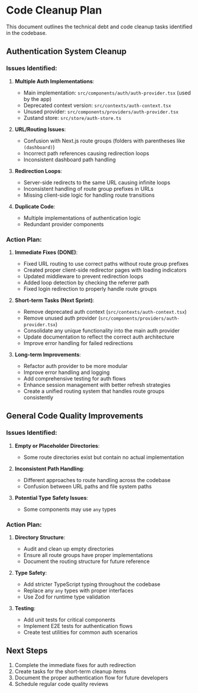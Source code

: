 # Code Cleanup Plan

This document outlines the technical debt and code cleanup tasks identified in the codebase.

## Authentication System Cleanup

### Issues Identified:

1. **Multiple Auth Implementations**:
   - Main implementation: `src/components/auth/auth-provider.tsx` (used by the app)
   - Deprecated context version: `src/contexts/auth-context.tsx`
   - Unused provider: `src/components/providers/auth-provider.tsx`
   - Zustand store: `src/store/auth-store.ts`

2. **URL/Routing Issues**:
   - Confusion with Next.js route groups (folders with parentheses like `(dashboard)`)
   - Incorrect path references causing redirection loops
   - Inconsistent dashboard path handling

3. **Redirection Loops**:
   - Server-side redirects to the same URL causing infinite loops
   - Inconsistent handling of route group prefixes in URLs
   - Missing client-side logic for handling route transitions

4. **Duplicate Code**:
   - Multiple implementations of authentication logic
   - Redundant provider components

### Action Plan:

1. **Immediate Fixes (DONE)**:
   - Fixed URL routing to use correct paths without route group prefixes
   - Created proper client-side redirector pages with loading indicators
   - Updated middleware to prevent redirection loops
   - Added loop detection by checking the referrer path
   - Fixed login redirection to properly handle route groups

2. **Short-term Tasks (Next Sprint)**:
   - Remove deprecated auth context (`src/contexts/auth-context.tsx`)
   - Remove unused auth provider (`src/components/providers/auth-provider.tsx`)
   - Consolidate any unique functionality into the main auth provider
   - Update documentation to reflect the correct auth architecture
   - Improve error handling for failed redirections

3. **Long-term Improvements**:
   - Refactor auth provider to be more modular
   - Improve error handling and logging
   - Add comprehensive testing for auth flows
   - Enhance session management with better refresh strategies
   - Create a unified routing system that handles route groups consistently

## General Code Quality Improvements

### Issues Identified:

1. **Empty or Placeholder Directories**:
   - Some route directories exist but contain no actual implementation

2. **Inconsistent Path Handling**:
   - Different approaches to route handling across the codebase
   - Confusion between URL paths and file system paths

3. **Potential Type Safety Issues**:
   - Some components may use `any` types

### Action Plan:

1. **Directory Structure**:
   - Audit and clean up empty directories
   - Ensure all route groups have proper implementations
   - Document the routing structure for future reference

2. **Type Safety**:
   - Add stricter TypeScript typing throughout the codebase
   - Replace any `any` types with proper interfaces
   - Use Zod for runtime type validation

3. **Testing**:
   - Add unit tests for critical components
   - Implement E2E tests for authentication flows
   - Create test utilities for common auth scenarios

## Next Steps

1. Complete the immediate fixes for auth redirection
2. Create tasks for the short-term cleanup items
3. Document the proper authentication flow for future developers
4. Schedule regular code quality reviews 